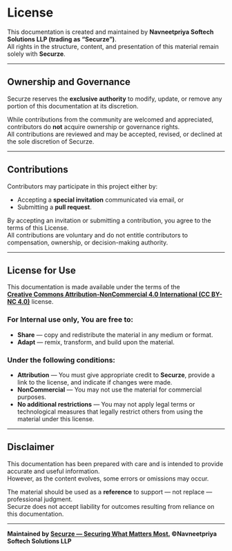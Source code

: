 # License  

This documentation is created and maintained by **Navneetpriya Softech Solutions LLP (trading as “Securze”)**.  
All rights in the structure, content, and presentation of this material remain solely with **Securze**.  

---

## Ownership and Governance  

Securze reserves the **exclusive authority** to modify, update, or remove any portion of this documentation at its discretion.  

While contributions from the community are welcomed and appreciated, contributors do **not** acquire ownership or governance rights.  
All contributions are reviewed and may be accepted, revised, or declined at the sole discretion of Securze.  

---

## Contributions  

Contributors may participate in this project either by:  
- Accepting a **special invitation** communicated via email, or  
- Submitting a **pull request**.  

By accepting an invitation or submitting a contribution, you agree to the terms of this License.  
All contributions are voluntary and do not entitle contributors to compensation, ownership, or decision-making authority.  

---

## License for Use  

This documentation is made available under the terms of the  
**[Creative Commons Attribution-NonCommercial 4.0 International (CC BY-NC 4.0)](https://creativecommons.org/licenses/by-nc/4.0/)** license.  

### For Internal use only, You are free to:  
- **Share** — copy and redistribute the material in any medium or format.  
- **Adapt** — remix, transform, and build upon the material.  

### Under the following conditions:  
- **Attribution** — You must give appropriate credit to **Securze**, provide a link to the license, and indicate if changes were made.  
- **NonCommercial** — You may not use the material for commercial purposes.  
- **No additional restrictions** — You may not apply legal terms or technological measures that legally restrict others from using the material under this license.  

---

## Disclaimer  

This documentation has been prepared with care and is intended to provide accurate and useful information.  
However, as the content evolves, some errors or omissions may occur.  

The material should be used as a **reference** to support — not replace — professional judgment.  
Securze does not accept liability for outcomes resulting from reliance on this documentation.  

---

**Maintained by [Securze  — Securing What Matters Most.](https://securze.com) ©Navneetpriya Softech Solutions LLP**

